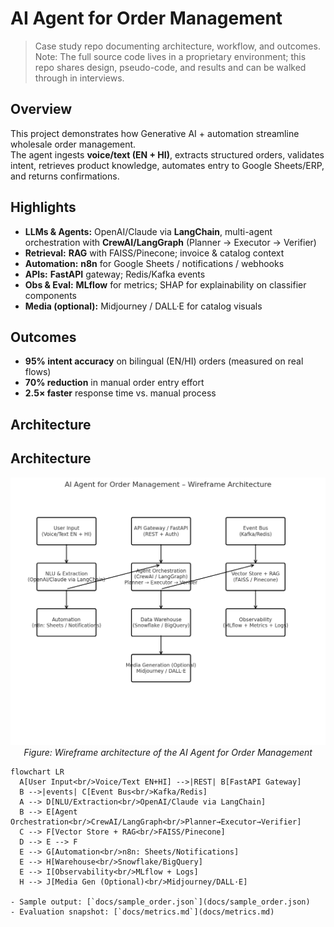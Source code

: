 # AI Agent for Order Management

> Case study repo documenting architecture, workflow, and outcomes.  
> Note: The full source code lives in a proprietary environment; this repo shares design, pseudo-code, and results and can be walked through in interviews.

## Overview
This project demonstrates how Generative AI + automation streamline wholesale order management.  
The agent ingests **voice/text (EN + HI)**, extracts structured orders, validates intent, retrieves product knowledge, automates entry to Google Sheets/ERP, and returns confirmations.

## Highlights
- **LLMs & Agents:** OpenAI/Claude via **LangChain**, multi-agent orchestration with **CrewAI/LangGraph** (Planner → Executor → Verifier)
- **Retrieval:** **RAG** with FAISS/Pinecone; invoice & catalog context
- **Automation:** **n8n** for Google Sheets / notifications / webhooks
- **APIs:** **FastAPI** gateway; Redis/Kafka events
- **Obs & Eval:** **MLflow** for metrics; SHAP for explainability on classifier components
- **Media (optional):** Midjourney / DALL·E for catalog visuals

## Outcomes
- **95% intent accuracy** on bilingual (EN/HI) orders (measured on real flows)
- **70% reduction** in manual order entry effort
- **2.5× faster** response time vs. manual process

## Architecture
## Architecture

<p align="center">
  <img src="docs/ai_agent_architecture_wireframe.png" alt="AI Agent Architecture" width="680">
  <br/>
  <em>Figure: Wireframe architecture of the AI Agent for Order Management</em>
</p>

```mermaid
flowchart LR
  A[User Input<br/>Voice/Text EN+HI] -->|REST| B[FastAPI Gateway]
  B -->|events| C[Event Bus<br/>Kafka/Redis]
  A --> D[NLU/Extraction<br/>OpenAI/Claude via LangChain]
  B --> E[Agent Orchestration<br/>CrewAI/LangGraph<br/>Planner→Executor→Verifier]
  C --> F[Vector Store + RAG<br/>FAISS/Pinecone]
  D --> E --> F
  E --> G[Automation<br/>n8n: Sheets/Notifications]
  E --> H[Warehouse<br/>Snowflake/BigQuery]
  E --> I[Observability<br/>MLflow + Logs]
  H --> J[Media Gen (Optional)<br/>Midjourney/DALL·E]

- Sample output: [`docs/sample_order.json`](docs/sample_order.json)
- Evaluation snapshot: [`docs/metrics.md`](docs/metrics.md)

